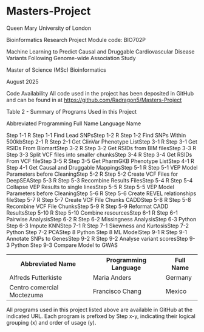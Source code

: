 # Masters-Project
Queen Mary University of London

Bioinformatics Research Project</tr>
Module code: BIO702P

Machine Learning to Predict Causal and Druggable Cardiovascular Disease Variants Following Genome-wide Association Study

Master of Science (MSc) Bioinformatics

August 2025


Code Availability</tr>
All code used in the project has been deposited in GitHub and can be found in at https://github.com/Radragon5/Masters-Project

Table 2 - Summary of Programs Used in this Project

Abbreviated	Programming	Full</tr>
Name		Language	Name</tr>

<table>
  <tr>
    <th>Abbreviated Name</th>
    <th>Programming Language</th>
    <th>Full Name</th>
  </tr>
  <tr>
    <td>Alfreds Futterkiste</td>
    <td>Maria Anders</td>
    <td>Germany</td>
  </tr>
  <tr>
    <td>Centro comercial Moctezuma</td>
    <td>Francisco Chang</td>
    <td>Mexico</td>
  </tr>



<tr>Step 1-1	R			Step 1-1 Find Lead SNPs</tr>
<tr>Step 1-2	R			Step 1-2 Find SNPs Within 500kb</tr>
<tr>Step 2-1	R			Step 2-1 Get ClinVar Phenotype List</tr>
<tr>Step 3-1	R			Step 3-1 Get RSIDs From Biomart</tr>
<tr>Step 3-2	R			Step 3-2 Get RSIDs from BIM files</tr></tr>
<tr>Step 3-3	R			Step 3-3 Split VCF files into smaller chunks</tr>
<tr>Step 3-4	R			Step 3-4 Get RSIDs From VCF file</tr>
<tr>Step 3-5	R			Step 3-5 Get PharmGKB Phenotype List</tr>
<tr>Step 4-1	R			Step 4-1 Get Causal and Druggable Mappings</tr>
<tr>Step 5-1	R			Step 5-1 VEP Model Parameters before Cleaning</tr>
<tr>Step 5-2	R			Step 5-2 Create VCF Files for DeepSEA</tr>
<tr>Step 5-3	R			Step 5-3 Recombine Results Files</tr>
<tr>Step 5-4	R			Step 5-4 Collapse VEP Results to single lines</tr>
<tr>Step 5-5	R			Step 5-5 VEP Model Parameters before Cleaning</tr>
<tr>Step 5-6	R			Step 5-6 Create REVEL relationships file</tr>
<tr>Step 5-7	R			Step 5-7 Create VCF File Chunks CADD</tr>
<tr>Step 5-8	R			Step 5-8 Recombine VCF File Chunks</tr>
<tr>Step 5-9	R			Step 5-9 Reformat CADD Results</tr>
<tr>Step 5-10	R			Step 5-10 Combine resources</tr>
<tr>Step 6-1	R			Step 6-1 Pairwise Analysis</tr>
<tr>Step 6-2	R			Step 6-2 Missingness Analysis</tr>
<tr>Step 6-3	Python		Step 6-3 Impute KNN</tr>
<tr>Step 7-1	R			Step 7-1 Skewness and Kurtosis</tr>
<tr>Step 7-2	Python		Step 7-2 PCA</tr>
<tr>Step 8		Python		Step 8 ML Model</tr>
<tr>Step 9-1	R			Step 9-1 Annotate SNPs to Genes</tr>
<tr>Step 9-2	R			Step 9-2 Analyse variant scores</tr>
<tr>Step 9-3	Python		Step 9-3 Compare Model to GWAS</tr>

</table>

All programs used in this project listed above are available in GitHub at the indicated URL. Each program is prefixed by Step x-y, indicating their logical grouping (x) and order of usage (y).

